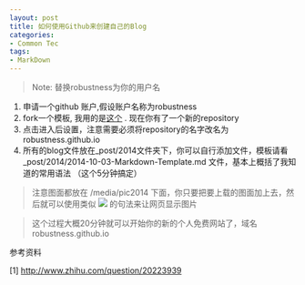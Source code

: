 ```yaml
---
layout: post
title: 如何使用Github来创建自己的Blog
categories:
- Common Tec
tags:
- MarkDown
---
```


> Note: 替换robustness为你的用户名

1.  申请一个github 账户,假设账户名称为robustness
1.  fork一个模板, 我用的是[这个](https://github.com/dashjim/dashjim.github.com)  . 现在你有了一个新的repository
1.  点击进入后设置，注意需要必须将repository的名字改名为 robustness.github.io
1.  所有的blog文件放在_post/2014文件夹下，你可以自行添加文件，模板请看
   _post/2014/2014-10-03-Markdown-Template.md 文件，基本上概括了我知道的常用语法 （这个5分钟搞定）

> 注意图面都放在 /media/pic2014 下面，你只要把要上载的图面加上去，然后就可以使用类似 ![](/media/pic2014/0218-0.png) 的句法来让网页显示图片

> 这个过程大概20分钟就可以开始你的新的个人免费网站了，域名robustness.github.io

参考资料

[1] http://www.zhihu.com/question/20223939
